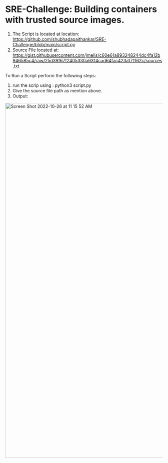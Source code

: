 # SRE-Challenge: Building containers with trusted source images.

1. The Script is located at location: https://github.com/shubhadapaithankar/SRE-Challenge/blob/main/script.py
2. Source File located at: https://gist.githubusercontent.com/jmelis/c60e61a893248244dc4fa12b946585c4/raw/25d39f67f2405330a6314cad64fac423a171162c/sources.txt

To Run a Script perform the following steps:
1. run the scrip using : python3 script.py
2. Give the source file path as mention above.
3. Output:


<img width="1130" alt="Screen Shot 2022-10-26 at 11 15 52 AM" src="https://user-images.githubusercontent.com/99461999/198104755-6cae4af3-727d-4cc5-8f3e-618184963417.png">
